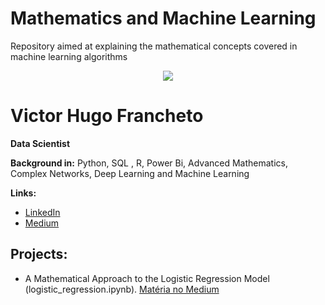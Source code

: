 # Mathematics and Machine Learning
Repository aimed at explaining the mathematical concepts covered in machine learning algorithms

<p align="center">
  <img src="https://github.com/VictorFrancheto/Mathematics_and_Machine_Learning/blob/main/netwirk.jpg">
</p>

# Victor Hugo Francheto
**Data Scientist**

**Background in:** Python, SQL , R, Power Bi, Advanced Mathematics, Complex Networks, Deep Learning and Machine Learning

**Links:**
* [LinkedIn](https://www.linkedin.com/in/victor-hugo-francheto-a600501a1/)
* [Medium](https://medium.com/@victor.h.f.francheto)


## Projects:
* A Mathematical Approach to the Logistic Regression Model (logistic_regression.ipynb). [Matéria no Medium](https://abrir.link/RINFr)
  
